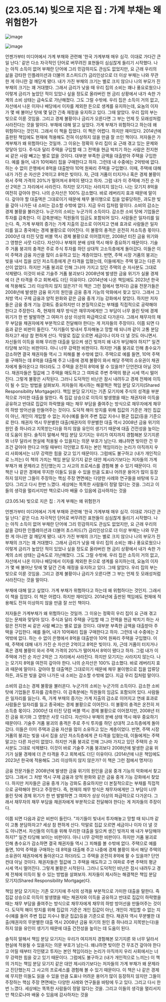 # (23.05.14) 빚으로 지은 집 : 가계 부채는 왜 위험한가

![image](https://postfiles.pstatic.net/MjAyNTA0MDRfMjI5/MDAxNzQzNzc3MTIyMTQ4.Vo7gifatNnsRDqxB23DMbHAe_cW4v2dNbpcPerx-7QAg.jQTFCm11LqfsJMROTGHCXWx1UIjFOmNELIQUmYrLft8g.PNG/image.png?type=w773)

![image](https://postfiles.pstatic.net/MjAyNTA0MDRfMjI5/MDAxNzQzNzc3MTIyMTQ4.Vo7gifatNnsRDqxB23DMbHAe_cW4v2dNbpcPerx-7QAg.jQTFCm11LqfsJMROTGHCXWx1UIjFOmNELIQUmYrLft8g.PNG/image.png?type=w773)

언젠가부터 미디어에서 가계 부채와 관련해 '한국 가계부채 매우 심각. 이대로 가다간 큰일 난다.' 같은 다소 자극적인 단어로 버무려진 표현들이 심심찮게 들리기 시작했다. 나는 아직 소득이 없어 부채란 단어에 그리 민감하지도 관심도 없었지만, 요 근래 우리의 삶을 강타한 인플레이션과 더불어 초스피드(?) 금리인상으로 더 이상 부채는 나와 무관한 게 아니란 걸 깨닫게 됐다. 내가 가진 부채의 크기는 별로 크지 않으나 나의 부모가 진 부채의 크기는 꽤 거대했다. 그래서 금리가 낮을 때 우리 집의 소비는 꽤나 풍요로웠으나 이렇게 금리가 높았던 적이 있었나 싶을 정도로 올라버린 현 금리 상황에서 내가 속한 가계의 소비 상태는 급속도로 가난해졌다. 그도 그럴 수밖에. 우리 집은 소득이 거의 없고, 자산에서 나온 이자나 배당에서 이자를 제외한 돈으로 생계를 유지하는데, 요놈의 이자가 몇 배 불어난 탓에 몇 달간 긴축 재정을 유지하고 있다. 그때 알았다. 우리 집의 부는 빚으로 이룬 것임을. 그리고 경제 불황이나 금리가 오른다면 그 부는 언제 듯 모래성처럼 사라진다는 것을 말이다.
부채에 대해 알고 싶었다. 가계 부채가 위험하다고 하는데 왜 위험하다는 것인지. 그래서 이 책을 집었다. 이 책은 어렵다. 하지만 재미있다. 2014년에 출판된 책임에도 현재에 적용해도 전혀 이상하지 않을 만큼 잘 쓰인 책이다.
저자들은 가계부채가 왜 위험하다는 것일까. 그 이유는 정확히 우리 집이 요 근래 겪고 있는 문제와 맞닿아 있다. 주식과 달리 주택을 구입할 때 그 전액을 현금 박치기 하는 사람은 전지현 씨 같은 사람 빼고는 별로 없을 것이다. 대부분 부족한 금액을 대출받아 주택을 구입한다. 예를 들어, 내가 10억짜리 집을 구매한다고 하자. 그런데 내 수중에는 2억밖에 없다. 하는 수 없이 은행에서 8억을 대출받아 10억 원짜리 주택을 구입했다. 이때, 주택에 대해 내가 가진 순 자산은 2억이고 8억은 빚이다. 자, 근데 거품이 터지거나 혹은 경제 불황이 와서 주택 가격의 20%가 떨어져서 8억이 됐다고 하자. 그럼 내가 이 주택에 가진 순 자산 2억은 그 자리에서 사라진다. 하지만 모기지는 사라지지 않는다. 나는 모기지 8억을 여전히 갚아야 한다. 나의 순자산은 100% 감소했다. 바로 레버리지 효과 때문에 말이다. 갚아야 할 대출액은 그대로이기 때문에 채무 불이행으로 집을 압류당하든, 과도한 빚을 갚아 나가든 내 소비는 감소할 수밖에 없다. 지금 우리 집처럼 말이다.
소비의 감소는 경제 불황을 불러온다. 누군가의 소비는 누군가의 소득이다. 감소한 소비 탓에 기업들은 투자를 감축한다. 이 감축분에는 직원들의 임금도 포함되어 있다. 사람들은 일자리를 잃는다. 즉, 가계 부채의 증가는 가계 지출의 감소로 이어지고 연쇄 효과로 사람들은 일자리를 잃고 종국에는 경제 불황으로 이어진다. 이 불황의 충격은 온전히 저소득층 몫이다. 2000년 대 터진 닷컴 버블 역시 경제 불황으로 이어졌지만, 2008년 터진 금융 위기와 그 영향은 사뭇 다르다. 자산이나 부채의 분배 상태 역시 매우 중요하기 때문이다. 기술주 거품 붕괴의 충격은 주로 주식 투자를 하던 상대적 고소득층에게 돌아갔다. 이들은 이미 주택과 금융 자산을 많이 소유하고 있는 계층이었다. 반면, 주택 시장 거품의 붕괴는 빚을 내서 집을 샀던 저소득층에게 큰 타격을 입혔는데, 이들에게는 주택 말고는 다른 자산이 없었다. 하지만 거품 붕괴로 인해 그나마 가지고 있던 주택의 순 자사분도 그대로 삭제됐다. 이것이 바로 기술주 거품 붕괴보다 2008년에 발생한 금융 위기가 실물 경제에 더 큰 타격을 주고 회복세도 더딘 이유이다. (2014년에 나온 책임에도 2023년 한국에 적용해도 그리 이상하지 않지 않은가? 이 책은 그런 점에서 명저다)
금융 전문가들은 2008년에 발생한 금융 위기의 원인을 금웅 중개 기능의 악화에서 찾고 있다. 그래서 그 처방 역시 구제 금융과 양적 완화와 같은 금융 중개 기능 강화에서 찾았다. 하지만 저자들은 금융 중개 기능 강화도 중요하지만 더 본질적으로는 부채를 직접적으로 공략해야 한다고 주장한다. 즉, 현재의 채무 방식은 채무자에게만 그 부담이 너무 쏠린 탓에 경제 위기가 한 번 발발하면 그 여파가 상상 이상의 파급력으로 다가온다. 그래서 채무자의 채무 부담을 채권자에게 부분적으로 전달해야 한다는 게 저자들의 주장이다.
이쯤 되면 다음과 같은 비판이 들린다. "자기들이 빚내서 투자해놓고 망할 때 되니까 같이 고통 분담하자고? 세상 참 편하게 산다. 막말로 집값 오르면 세금이나 이자 더 낼 것도 아니면서. 자신들의 이득을 위해 무리한 대출을 일으켜 생긴 빚까지 왜 내가 부담해야 하지?" 일견 타당해 보이는 비판이다. 아니 너무 강력한 비판이다. 하지만 거품 붕괴로 인해 총수요가 감소하면 결국 채권자들 역시 그 피해를 볼 수밖에 없다. 주택으로 예를 들면, 10억 주택을 구매하는 데 8억을 대출해 주고 나중에 경제 불황이 와서 해당 주택의 소유권이 채권자에게 돌아온다고 하더라도 그 주택을 온전히 8억에 팔 수 있을까? 단언컨대 아닐 것이다. 채권자들은 헐값에 그 주택을 매도하고 그 여파로 주변 주택의 평균 시세 역시 떨어진다. 그렇게 불황은 시작된다. 그러니 도덕적인 비난은 잠시 내려두고 경제 전체에 이득이 될 수 있는 방법을 살펴보자. 저자들이 제시하는 해결책은 책임 분담 모기지(Shared Responsibility Mortgage)다.
책임 분담 모기지는 기존 모기지에 주식의 성격을 부분적으로 가미한 대출을 말한다. 즉 집값 상승으로 이득이 발생했을 때는 채권자와 이득을 공유하고 반대로 집값이 하락했을 때는 채무 부담을 줄여주는 방식으로 채무자에게 채무의 하방 방어선을 만들어주는 것이다. 도덕적 해이 방지를 위해 집값의 기준은 개인 집값이 아닌, 개인이 개입할 수 없는 지수(예를 들어 주변 집값 지수나 평균 집값)등을 기준으로 한다. 채권자 역시 무분별한 대출(채권자의 무분별한 대출 역시 2008년 금융 위기의 원인 중 하나라고 지목받는다)을 하지 않을 유인이 생기기 때문에 대출 건전성을 높이는 데 도움이 된다.
솔직히 말해서 책임 분담 모기지는 우리가 여지까지 경험해본 모기지론 와 너무 달라서 현실에 적용될 수 있을지는 의문 부호가 남는다. 왜냐하면 빚이란 건 무조건 갚아야 한다고 어릴 때부터 각인됐고 투자는 본인 책임이라는 논리가 아직까지 우리 사회에서는 너무 강력한 힘을 갖고 있기 때문이다. 그럼에도 불구하고 (내가 개인적으로 느끼는) 이 책의 가치는 책임 분담 모기지 같은 대안 제시라기보다는 저자들의 가계 부채가 왜 문제라고 진단했는지 그 사고의 프로세스를 경험해 볼 수 있기 때문이다. 이 책은 나 같은 경제에 무지한 이들도 읽을 수 있을 만큼 도표나 어려운 용어가 많이 등장하지 않지만 그들이 주장하는 핵심 주장 면면에는 다양한 사례와 연구들을 바탕에 두고 있다. 그리고 다시 한번 느꼈다. 세상에는 똑똑한 사람들이 정말 많다는 것을. 그리고 이들의 생각을 멀리서지만 책으로나마 배울 수 있음에 감사하자는 것을

(23.05.14) 빚으로 지은 집 : 가계 부채는 왜 위험한가

언젠가부터 미디어에서 가계 부채와 관련해 '한국 가계부채 매우 심각. 이대로 가다간 큰일 난다.' 같은 다소 자극적인 단어로 버무려진 표현들이 심심찮게 들리기 시작했다. 나는 아직 소득이 없어 부채란 단어에 그리 민감하지도 관심도 없었지만, 요 근래 우리의 삶을 강타한 인플레이션과 더불어 초스피드(?) 금리인상으로 더 이상 부채는 나와 무관한 게 아니란 걸 깨닫게 됐다. 내가 가진 부채의 크기는 별로 크지 않으나 나의 부모가 진 부채의 크기는 꽤 거대했다. 그래서 금리가 낮을 때 우리 집의 소비는 꽤나 풍요로웠으나 이렇게 금리가 높았던 적이 있었나 싶을 정도로 올라버린 현 금리 상황에서 내가 속한 가계의 소비 상태는 급속도로 가난해졌다. 그도 그럴 수밖에. 우리 집은 소득이 거의 없고, 자산에서 나온 이자나 배당에서 이자를 제외한 돈으로 생계를 유지하는데, 요놈의 이자가 몇 배 불어난 탓에 몇 달간 긴축 재정을 유지하고 있다. 그때 알았다. 우리 집의 부는 빚으로 이룬 것임을. 그리고 경제 불황이나 금리가 오른다면 그 부는 언제 듯 모래성처럼 사라진다는 것을 말이다.

부채에 대해 알고 싶었다. 가계 부채가 위험하다고 하는데 왜 위험하다는 것인지. 그래서 이 책을 집었다. 이 책은 어렵다. 하지만 재미있다. 2014년에 출판된 책임에도 현재에 적용해도 전혀 이상하지 않을 만큼 잘 쓰인 책이다.

저자들은 가계부채가 왜 위험하다는 것일까. 그 이유는 정확히 우리 집이 요 근래 겪고 있는 문제와 맞닿아 있다. 주식과 달리 주택을 구입할 때 그 전액을 현금 박치기 하는 사람은 전지현 씨 같은 사람 빼고는 별로 없을 것이다. 대부분 부족한 금액을 대출받아 주택을 구입한다. 예를 들어, 내가 10억짜리 집을 구매한다고 하자. 그런데 내 수중에는 2억밖에 없다. 하는 수 없이 은행에서 8억을 대출받아 10억 원짜리 주택을 구입했다. 이때, 주택에 대해 내가 가진 순 자산은 2억이고 8억은 빚이다. 자, 근데 거품이 터지거나 혹은 경제 불황이 와서 주택 가격의 20%가 떨어져서 8억이 됐다고 하자. 그럼 내가 이 주택에 가진 순 자산 2억은 그 자리에서 사라진다. 하지만 모기지는 사라지지 않는다. 나는 모기지 8억을 여전히 갚아야 한다. 나의 순자산은 100% 감소했다. 바로 레버리지 효과 때문에 말이다. 갚아야 할 대출액은 그대로이기 때문에 채무 불이행으로 집을 압류당하든, 과도한 빚을 갚아 나가든 내 소비는 감소할 수밖에 없다. 지금 우리 집처럼 말이다.

소비의 감소는 경제 불황을 불러온다. 누군가의 소비는 누군가의 소득이다. 감소한 소비 탓에 기업들은 투자를 감축한다. 이 감축분에는 직원들의 임금도 포함되어 있다. 사람들은 일자리를 잃는다. 즉, 가계 부채의 증가는 가계 지출의 감소로 이어지고 연쇄 효과로 사람들은 일자리를 잃고 종국에는 경제 불황으로 이어진다. 이 불황의 충격은 온전히 저소득층 몫이다. 2000년 대 터진 닷컴 버블 역시 경제 불황으로 이어졌지만, 2008년 터진 금융 위기와 그 영향은 사뭇 다르다. 자산이나 부채의 분배 상태 역시 매우 중요하기 때문이다. 기술주 거품 붕괴의 충격은 주로 주식 투자를 하던 상대적 고소득층에게 돌아갔다. 이들은 이미 주택과 금융 자산을 많이 소유하고 있는 계층이었다. 반면, 주택 시장 거품의 붕괴는 빚을 내서 집을 샀던 저소득층에게 큰 타격을 입혔는데, 이들에게는 주택 말고는 다른 자산이 없었다. 하지만 거품 붕괴로 인해 그나마 가지고 있던 주택의 순 자사분도 그대로 삭제됐다. 이것이 바로 기술주 거품 붕괴보다 2008년에 발생한 금융 위기가 실물 경제에 더 큰 타격을 주고 회복세도 더딘 이유이다. (2014년에 나온 책임에도 2023년 한국에 적용해도 그리 이상하지 않지 않은가? 이 책은 그런 점에서 명저다)

금융 전문가들은 2008년에 발생한 금융 위기의 원인을 금웅 중개 기능의 악화에서 찾고 있다. 그래서 그 처방 역시 구제 금융과 양적 완화와 같은 금융 중개 기능 강화에서 찾았다. 하지만 저자들은 금융 중개 기능 강화도 중요하지만 더 본질적으로는 부채를 직접적으로 공략해야 한다고 주장한다. 즉, 현재의 채무 방식은 채무자에게만 그 부담이 너무 쏠린 탓에 경제 위기가 한 번 발발하면 그 여파가 상상 이상의 파급력으로 다가온다. 그래서 채무자의 채무 부담을 채권자에게 부분적으로 전달해야 한다는 게 저자들의 주장이다.

이쯤 되면 다음과 같은 비판이 들린다. "자기들이 빚내서 투자해놓고 망할 때 되니까 같이 고통 분담하자고? 세상 참 편하게 산다. 막말로 집값 오르면 세금이나 이자 더 낼 것도 아니면서. 자신들의 이득을 위해 무리한 대출을 일으켜 생긴 빚까지 왜 내가 부담해야 하지?" 일견 타당해 보이는 비판이다. 아니 너무 강력한 비판이다. 하지만 거품 붕괴로 인해 총수요가 감소하면 결국 채권자들 역시 그 피해를 볼 수밖에 없다. 주택으로 예를 들면, 10억 주택을 구매하는 데 8억을 대출해 주고 나중에 경제 불황이 와서 해당 주택의 소유권이 채권자에게 돌아온다고 하더라도 그 주택을 온전히 8억에 팔 수 있을까? 단언컨대 아닐 것이다. 채권자들은 헐값에 그 주택을 매도하고 그 여파로 주변 주택의 평균 시세 역시 떨어진다. 그렇게 불황은 시작된다. 그러니 도덕적인 비난은 잠시 내려두고 경제 전체에 이득이 될 수 있는 방법을 살펴보자. 저자들이 제시하는 해결책은 책임 분담 모기지(Shared Responsibility Mortgage)다.

책임 분담 모기지는 기존 모기지에 주식의 성격을 부분적으로 가미한 대출을 말한다. 즉 집값 상승으로 이득이 발생했을 때는 채권자와 이득을 공유하고 반대로 집값이 하락했을 때는 채무 부담을 줄여주는 방식으로 채무자에게 채무의 하방 방어선을 만들어주는 것이다. 도덕적 해이 방지를 위해 집값의 기준은 개인 집값이 아닌, 개인이 개입할 수 없는 지수(예를 들어 주변 집값 지수나 평균 집값)등을 기준으로 한다. 채권자 역시 무분별한 대출(채권자의 무분별한 대출 역시 2008년 금융 위기의 원인 중 하나라고 지목받는다)을 하지 않을 유인이 생기기 때문에 대출 건전성을 높이는 데 도움이 된다.

솔직히 말해서 책임 분담 모기지는 우리가 여지까지 경험해본 모기지론 와 너무 달라서 현실에 적용될 수 있을지는 의문 부호가 남는다. 왜냐하면 빚이란 건 무조건 갚아야 한다고 어릴 때부터 각인됐고 투자는 본인 책임이라는 논리가 아직까지 우리 사회에서는 너무 강력한 힘을 갖고 있기 때문이다. 그럼에도 불구하고 (내가 개인적으로 느끼는) 이 책의 가치는 책임 분담 모기지 같은 대안 제시라기보다는 저자들의 가계 부채가 왜 문제라고 진단했는지 그 사고의 프로세스를 경험해 볼 수 있기 때문이다. 이 책은 나 같은 경제에 무지한 이들도 읽을 수 있을 만큼 도표나 어려운 용어가 많이 등장하지 않지만 그들이 주장하는 핵심 주장 면면에는 다양한 사례와 연구들을 바탕에 두고 있다. 그리고 다시 한번 느꼈다. 세상에는 똑똑한 사람들이 정말 많다는 것을. 그리고 이들의 생각을 멀리서지만 책으로나마 배울 수 있음에 감사하자는 것을

